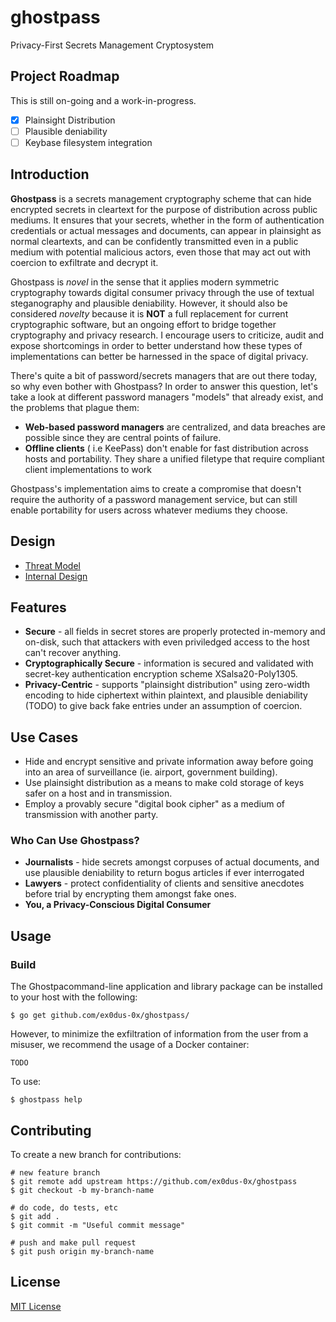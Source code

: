 # ghostpass

Privacy-First Secrets Management Cryptosystem

## Project Roadmap

This is still on-going and a work-in-progress.

* [x] Plainsight Distribution
* [ ] Plausible deniability
* [ ] Keybase filesystem integration

## Introduction

__Ghostpass__ is a secrets management cryptography scheme that can hide encrypted secrets in cleartext for the purpose of distribution across public mediums. It ensures that your secrets, whether in the form of authentication credentials or actual messages and documents, can appear in plainsight as normal cleartexts, and can be confidently transmitted even in a public medium with potential malicious actors, even those that may act out with coercion to exfiltrate and decrypt it.

Ghostpass is _novel_ in the sense that it applies modern symmetric cryptography towards digital consumer privacy through the use of textual steganography and plausible deniability. However, it should also be considered _novelty_ because it is __NOT__ a full replacement for current cryptographic software, but an ongoing effort to bridge together cryptography and privacy research. I encourage users to criticize, audit and expose shortcomings in order to better understand how these types of implementations can better be harnessed in the space of digital privacy.

There's quite a bit of password/secrets managers that are out there today, so why even bother with Ghostpass? In order to answer this question, let's take a look at different password managers "models" that already exist, and the problems that plague them:

* __Web-based password managers__ are centralized, and data breaches are possible since they are central points of failure.
* __Offline clients__ ( i.e KeePass) don't enable for fast distribution across hosts and portability. They share a unified filetype that require compliant client implementations to work

Ghostpass's implementation aims to create a compromise that doesn't require the authority of a password management service, but can still enable portability for users across whatever mediums they choose.

## Design

* [Threat Model](https://github.com/ex0dus-0x/ghostpass)
* [Internal Design](https://github.com/ex0dus-0x/ghostpass)

## Features

* __Secure__ - all fields in secret stores are properly protected in-memory and on-disk, such that attackers with even priviledged access to the host can't recover anything.
* __Cryptographically Secure__ - information is secured and validated with secret-key authentication encryption scheme XSalsa20-Poly1305.
* __Privacy-Centric__ - supports "plainsight distribution" using zero-width encoding to hide ciphertext within plaintext, and plausible deniability (TODO) to give back fake entries under an assumption of coercion.

## Use Cases

* Hide and encrypt sensitive and private information away before going into an area of surveillance (ie. airport, government building).
* Use plainsight distribution as a means to make cold storage of keys safer on a host and in transmission.
* Employ a provably secure "digital book cipher" as a medium of transmission with another party.

### Who Can Use Ghostpass?

* __Journalists__ - hide secrets amongst corpuses of actual documents, and use plausible deniability to return bogus articles if ever interrogated
* __Lawyers__ - protect confidentiality of clients and sensitive anecdotes before trial by encrypting them amongst fake ones.
* __You, a Privacy-Conscious Digital Consumer__

## Usage

### Build

The Ghostpacommand-line application and library package can be installed to your host with the following:

```
$ go get github.com/ex0dus-0x/ghostpass/
```

However, to minimize the exfiltration of information from the user from a misuser, we recommend the usage of a Docker container:

```
TODO
```

To use:

```
$ ghostpass help
```

## Contributing

To create a new branch for contributions:

```
# new feature branch
$ git remote add upstream https://github.com/ex0dus-0x/ghostpass
$ git checkout -b my-branch-name

# do code, do tests, etc
$ git add .
$ git commit -m "Useful commit message"

# push and make pull request
$ git push origin my-branch-name
```

## License

[MIT License](https://codemuch.tech/license.txt)
